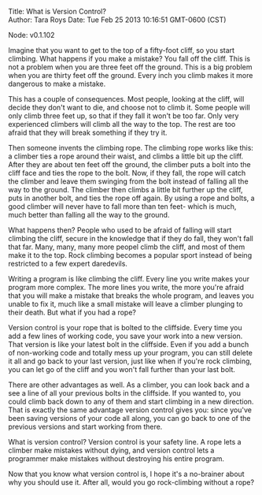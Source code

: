 Title: What is Version Control?  
Author: Tara Roys
Date: Tue Feb 25 2013 10:16:51 GMT-0600 (CST)

Node: v0.1.102


Imagine that you want to get to the top of a fifty-foot cliff, so you start climbing.  What happens if you make a mistake?  You fall off the cliff.  This is not a problem when you are three feet off the ground.  This is a big problem when you are thirty feet off the ground.  Every inch you climb makes it more dangerous to make a mistake.  

This has a couple of consequences.  Most people, looking at the cliff, will decide they don't want to die, and choose not to climb it.  Some people will only climb three feet up, so that if they fall it won't be too far.  Only very experienced climbers will climb all the way to the top.  The rest are too afraid that they will break something if they try it.  

Then someone invents the climbing rope. The climbing rope works like this:  a climber ties a rope around their waist, and climbs a little bit up the cliff. After they are about ten feet off the ground, the climber puts a bolt into the cliff face and ties the rope to the bolt.  Now, if they fall, the rope will catch the climber and leave them swinging from the bolt instead of falling all the way to the ground.  The climber then climbs a little bit further up the cliff, puts in another bolt, and ties the rope off again.  By using a rope and bolts, a good climber will never have to fall more than ten feet- which is much, much better than falling all the way to the ground. 

What happens then?  People who used to be afraid of falling will start climbing the cliff, secure in the knowledge that if they do fall, they won't fall that far.  Many, many, many more peopel climb the cliff, and most of them make it to the top. Rock climbing becomes a popular sport instead of being restricted to a few expert daredevils.    

Writing a program is like climbing the cliff. Every line you write makes your program more complex.  The more lines you write, the more you're afraid that you will make a mistake that breaks the whole program, and leaves you unable to fix it, much like a small mistake will leave a climber plunging to their death.  But what if you had a rope?

Version control is your rope that is bolted to the cliffside.  Every time you add a few lines of working code, you save your work into a new version.  That version is like your latest bolt in the cliffside.  Even if you add a bunch of non-working code and totally mess up your program, you can still delete it all and go back to your last version, just like when if you're rock climbing, you can let go of the cliff and you won't fall further than your last bolt. 

There are other advantages as well.  As a climber, you can look back and a see a line of all your previous bolts in the cliffside.  If you wanted to, you could climb back down to any of them and start climbing in a new direction.  That is exactly the same advantage version control gives you: since you've been saving versions of your code all along, you can go back to one of the previous versions and start working from there.

What is version control?  Version control is your safety line.  A rope lets a climber make mistakes without dying, and version control lets a programmer make mistakes without destroying his entire program.  

Now that you know what version control is, I hope it's a no-brainer about why you should use it.  After all, would you go rock-climbing without a rope?  

   
